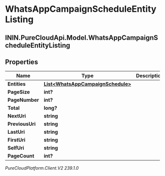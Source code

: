 # WhatsAppCampaignScheduleEntityListing

## ININ.PureCloudApi.Model.WhatsAppCampaignScheduleEntityListing

## Properties

|Name | Type | Description | Notes|
|------------ | ------------- | ------------- | -------------|
| **Entities** | [**List&lt;WhatsAppCampaignSchedule&gt;**](WhatsAppCampaignSchedule) |  | [optional] |
| **PageSize** | **int?** |  | [optional] |
| **PageNumber** | **int?** |  | [optional] |
| **Total** | **long?** |  | [optional] |
| **NextUri** | **string** |  | [optional] |
| **PreviousUri** | **string** |  | [optional] |
| **LastUri** | **string** |  | [optional] |
| **FirstUri** | **string** |  | [optional] |
| **SelfUri** | **string** |  | [optional] |
| **PageCount** | **int?** |  | [optional] |



_PureCloudPlatform.Client.V2 239.1.0_
